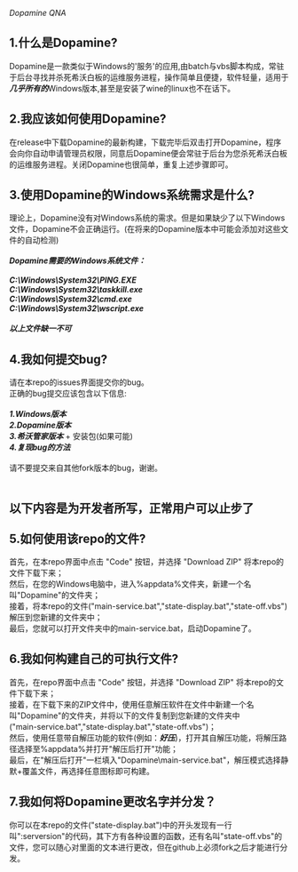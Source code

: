 *Dopamine QNA*

1.什么是Dopamine?
-
Dopamine是一款类似于Windows的'服务'的应用,由batch与vbs脚本构成，常驻于后台寻找并杀死希沃白板的运维服务进程，操作简单且便捷，软件轻量，适用于***几乎所有的***Windows版本,甚至是安装了wine的linux也不在话下。

2.我应该如何使用Dopamine?
-
在release中下载Dopamine的最新构建，下载完毕后双击打开Dopamine，程序会向你自动申请管理员权限，同意后Dopamine便会常驻于后台为您杀死希沃白板的运维服务进程。关闭Dopamine也很简单，重复上述步骤即可。

3.使用Dopamine的Windows系统需求是什么?
-
理论上，Dopamine没有对Windows系统的需求。但是如果缺少了以下Windows文件，Dopamine不会正确运行。(在将来的Dopamine版本中可能会添加对这些文件的自动检测)<br><br>
***Dopamine需要的Windows系统文件：***<br><br>
***C:\Windows\System32\PING.EXE***<br>
***C:\Windows\System32\taskkill.exe***<br>
***C:\Windows\System32\cmd.exe***<br>
***C:\Windows\System32\wscript.exe***<br><br>
***以上文件缺一不可***

4.我如何提交bug?
-
请在本repo的issues界面提交你的bug。<br>
正确的bug提交应该包含以下信息:<br><br>
***1.Windows版本***<br>
***2.Dopamine版本***<br>
***3.希沃管家版本*** + 安装包(如果可能)<br>
***4.复现bug的方法***<br><br>
请不要提交来自其他fork版本的bug，谢谢。<br>
<br>

以下内容是为开发者所写，正常用户可以止步了<br><br>
5.如何使用该repo的文件?
-
首先，在本repo界面中点击 "Code" 按钮，并选择 "Download ZIP" 将本repo的文件下载下来；<br>
然后，在您的Windows电脑中，进入%appdata%文件夹，新建一个名叫"Dopamine"的文件夹；<br>
接着，将本repo的文件("main-service.bat","state-display.bat","state-off.vbs")解压到您新建的文件夹中；<br>
最后，您就可以打开文件夹中的main-service.bat，启动Dopamine了。<br>

6.我如何构建自己的可执行文件?
-
首先，在repo界面中点击 "Code" 按钮，并选择 "Download ZIP" 将本repo的文件下载下来；<br>
接着，在下载下来的ZIP文件中，使用任意解压软件在文件中新建一个名叫"Dopamine"的文件夹，并将以下的文件复制到您新建的文件夹中<br>("main-service.bat","state-display.bat","state-off.vbs")；<br>
然后，使用任意带自解压功能的软件(例如：***好压***)，打开其自解压功能，将解压路径选择至%appdata%并打开"解压后打开"功能；<br>
最后，在"解压后打开"一栏填入"Dopamine\main-service.bat"，解压模式选择静默+覆盖文件，再选择任意图标即可构建。<br>

7.我如何将Dopamine更改名字并分发？
-
你可以在本repo的文件("state-display.bat")中的开头发现有一行叫":serversion"的代码，其下方有各种设置的函数，还有名叫"state-off.vbs"的文件，您可以随心对里面的文本进行更改，但在github上必须fork之后才能进行分发。
 
